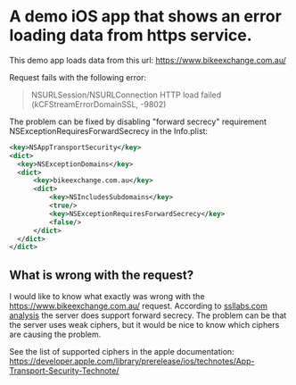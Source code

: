 #  A demo iOS app that shows an error loading data from https service.

This demo app loads data from this url: https://www.bikeexchange.com.au/

Request fails with the following error:

> NSURLSession/NSURLConnection HTTP load failed (kCFStreamErrorDomainSSL, -9802)

The problem can be fixed by disabling "forward secrecy" requirement NSExceptionRequiresForwardSecrecy in the Info.plist:


```xml
<key>NSAppTransportSecurity</key>
<dict>
  <key>NSExceptionDomains</key>
  <dict>
      <key>bikeexchange.com.au</key>
      <dict>
          <key>NSIncludesSubdomains</key>
          <true/>
          <key>NSExceptionRequiresForwardSecrecy</key>
          <false/>
      </dict>
  </dict>
</dict>
```

## What is wrong with the request?

I would like to know what exactly was wrong with the https://www.bikeexchange.com.au/ request.
According to [ssllabs.com analysis](https://www.ssllabs.com/ssltest/analyze.html?d=bikeexchange.com.au) the server does support forward secrecy. The problem can be that the server uses weak ciphers, but it would be nice to know which ciphers are causing the problem.

See the list of supported ciphers in the apple documentation: https://developer.apple.com/library/prerelease/ios/technotes/App-Transport-Security-Technote/
